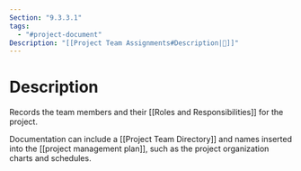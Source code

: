 ```yaml
---
Section: "9.3.3.1"
tags:
  - "#project-document"
Description: "[[Project Team Assignments#Description|📝]]"
---
```

# Description
Records the team members and their [[Roles and Responsibilities]] for the project.

Documentation can include a [[Project Team Directory]] and names inserted into the [[project management plan]], such as the project organization charts and schedules.
